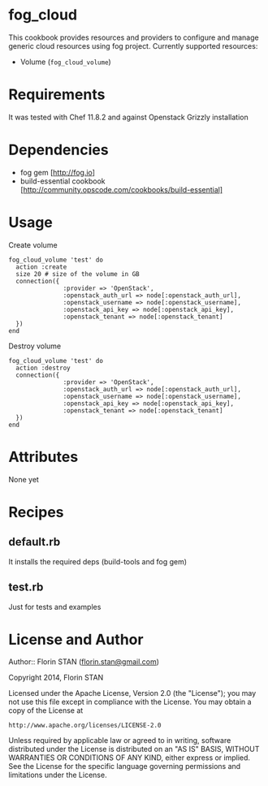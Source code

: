# fog_cloud 

This cookbook provides resources and providers to configure and manage generic cloud resources using fog project. Currently supported resources:
 - Volume (`fog_cloud_volume`)

# Requirements
It was tested with Chef 11.8.2 and against Openstack Grizzly installation 

# Dependencies
- fog gem [http://fog.io]
- build-essential cookbook [http://community.opscode.com/cookbooks/build-essential]

# Usage
Create volume

    fog_cloud_volume 'test' do
      action :create
      size 20 # size of the volume in GB
      connection({
                   :provider => 'OpenStack',
                   :openstack_auth_url => node[:openstack_auth_url],
                   :openstack_username => node[:openstack_username],
                   :openstack_api_key => node[:openstack_api_key],
                   :openstack_tenant => node[:openstack_tenant]
      })
    end

Destroy volume

    fog_cloud_volume 'test' do
      action :destroy
      connection({
                   :provider => 'OpenStack',
                   :openstack_auth_url => node[:openstack_auth_url],
                   :openstack_username => node[:openstack_username],
                   :openstack_api_key => node[:openstack_api_key],
                   :openstack_tenant => node[:openstack_tenant]
      })
    end

# Attributes
None yet 

# Recipes

## default.rb
It installs the required deps (build-tools and fog gem)

## test.rb
Just for tests and examples 

# License and Author
Author:: Florin STAN (<florin.stan@gmail.com>)

Copyright 2014, Florin STAN

Licensed under the Apache License, Version 2.0 (the "License");
you may not use this file except in compliance with the License.
You may obtain a copy of the License at

    http://www.apache.org/licenses/LICENSE-2.0

Unless required by applicable law or agreed to in writing, software
distributed under the License is distributed on an "AS IS" BASIS,
WITHOUT WARRANTIES OR CONDITIONS OF ANY KIND, either express or implied.
See the License for the specific language governing permissions and
limitations under the License.